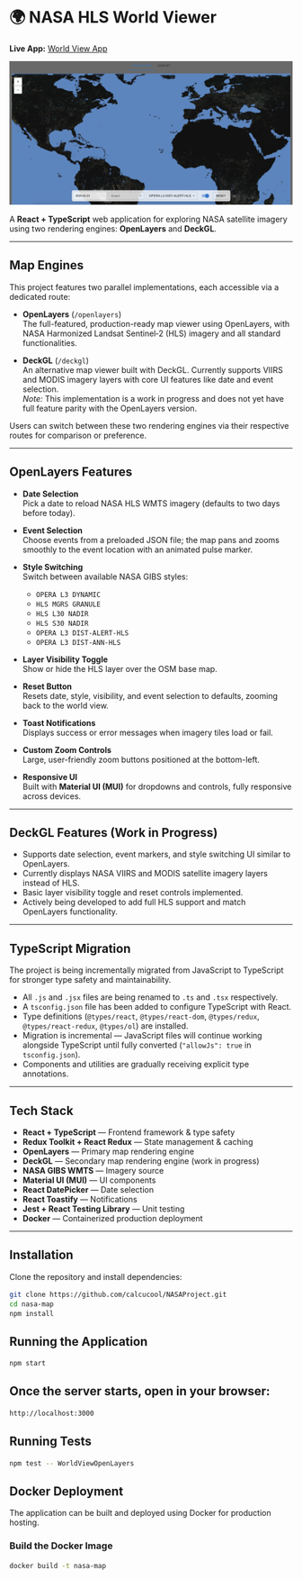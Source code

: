 # 🌍 NASA HLS World Viewer

**Live App:** [World View App](https://heartfelt-jalebi-6947b2.netlify.app/)

![NASA HLS World Viewer](./nasaImg.png)

A **React + TypeScript** web application for exploring NASA satellite imagery using two rendering engines: **OpenLayers** and **DeckGL**.

---

## Map Engines

This project features two parallel implementations, each accessible via a dedicated route:

- **OpenLayers** (`/openlayers`)  
  The full-featured, production-ready map viewer using OpenLayers, with NASA Harmonized Landsat Sentinel‑2 (HLS) imagery and all standard functionalities.

- **DeckGL** (`/deckgl`)  
  An alternative map viewer built with DeckGL. Currently supports VIIRS and MODIS imagery layers with core UI features like date and event selection.  
  *Note:* This implementation is a work in progress and does not yet have full feature parity with the OpenLayers version.

Users can switch between these two rendering engines via their respective routes for comparison or preference.

---

## OpenLayers Features

- **Date Selection**  
  Pick a date to reload NASA HLS WMTS imagery (defaults to two days before today).

- **Event Selection**  
  Choose events from a preloaded JSON file; the map pans and zooms smoothly to the event location with an animated pulse marker.

- **Style Switching**  
  Switch between available NASA GIBS styles:  
  - `OPERA L3 DYNAMIC`  
  - `HLS MGRS GRANULE`  
  - `HLS L30 NADIR`  
  - `HLS S30 NADIR`  
  - `OPERA L3 DIST-ALERT-HLS`  
  - `OPERA L3 DIST-ANN-HLS`

- **Layer Visibility Toggle**  
  Show or hide the HLS layer over the OSM base map.

- **Reset Button**  
  Resets date, style, visibility, and event selection to defaults, zooming back to the world view.

- **Toast Notifications**  
  Displays success or error messages when imagery tiles load or fail.

- **Custom Zoom Controls**  
  Large, user-friendly zoom buttons positioned at the bottom-left.

- **Responsive UI**  
  Built with **Material UI (MUI)** for dropdowns and controls, fully responsive across devices.

---

## DeckGL Features (Work in Progress)

- Supports date selection, event markers, and style switching UI similar to OpenLayers.
- Currently displays NASA VIIRS and MODIS satellite imagery layers instead of HLS.
- Basic layer visibility toggle and reset controls implemented.
- Actively being developed to add full HLS support and match OpenLayers functionality.

---

## TypeScript Migration

The project is being incrementally migrated from JavaScript to TypeScript for stronger type safety and maintainability.

- All `.js` and `.jsx` files are being renamed to `.ts` and `.tsx` respectively.  
- A `tsconfig.json` file has been added to configure TypeScript with React.  
- Type definitions (`@types/react`, `@types/react-dom`, `@types/redux`, `@types/react-redux`, `@types/ol`) are installed.  
- Migration is incremental — JavaScript files will continue working alongside TypeScript until fully converted (`"allowJs": true` in `tsconfig.json`).  
- Components and utilities are gradually receiving explicit type annotations.

---

## Tech Stack

- **React + TypeScript** — Frontend framework & type safety  
- **Redux Toolkit + React Redux** — State management & caching  
- **OpenLayers** — Primary map rendering engine  
- **DeckGL** — Secondary map rendering engine (work in progress)  
- **NASA GIBS WMTS** — Imagery source  
- **Material UI (MUI)** — UI components  
- **React DatePicker** — Date selection  
- **React Toastify** — Notifications  
- **Jest + React Testing Library** — Unit testing  
- **Docker** — Containerized production deployment  

---

## Installation

Clone the repository and install dependencies:

```bash
git clone https://github.com/calcucool/NASAProject.git
cd nasa-map
npm install
```

## Running the Application

```bash
npm start
```

## Once the server starts, open in your browser:

```bash
http://localhost:3000
```

## Running Tests
```bash
npm test -- WorldViewOpenLayers
```

## Docker Deployment  

The application can be built and deployed using Docker for production hosting.

### **Build the Docker Image**
```bash
docker build -t nasa-map
```
